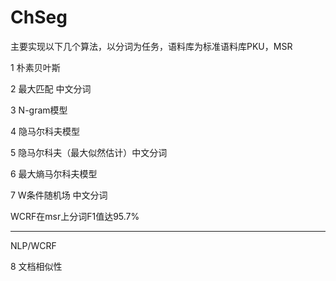 # ChSeg

主要实现以下几个算法，以分词为任务，语料库为标准语料库PKU，MSR

1 朴素贝叶斯

2 最大匹配 中文分词

3 N-gram模型

4 隐马尔科夫模型

5 隐马尔科夫（最大似然估计）中文分词

6 最大熵马尔科夫模型

7 W条件随机场 中文分词

WCRF在msr上分词F1值达95.7%

-----------------------------------------------------------------
NLP/WCRF

8 文档相似性


